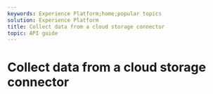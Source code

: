 ```yaml
---
keywords: Experience Platform;home;popular topics
solution: Experience Platform
title: Collect data from a cloud storage connector
topic: API guide
---
```


# Collect data from a cloud storage connector
